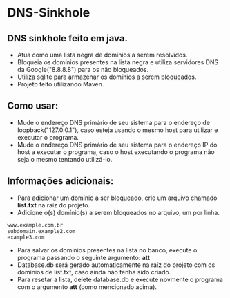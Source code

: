 # DNS-Sinkhole
## DNS sinkhole feito em java.  
- Atua como uma lista negra de domínios a serem resolvidos.
- Bloqueia os domínios presentes na lista negra e utiliza servidores DNS da Google("8.8.8.8") para os não bloqueados.
- Utiliza sqlite para armazenar os domínios a serem bloqueados.  
- Projeto feito utilizando Maven.  

## Como usar:
- Mude o endereço DNS primário de seu sistema para o endereço de loopback("127.0.0.1"), caso esteja usando o mesmo host para utilizar e executar o programa.
- Mude o endereço DNS primário de seu sistema para o endereço IP do host a executar o programa, caso o host executando o programa não seja o mesmo tentando utilizá-lo.
## Informações adicionais:  
  - Para adicionar um domínio a ser bloqueado, crie um arquivo chamado __list.txt__ na raíz do projeto.
  - Adicione o(s) domínio(s) a serem bloqueados no arquivo, um por linha.
  ```
  www.example.com.br
  subdomain.example2.com
  example3.com
  ```
  - Para salvar os domínios presentes na lista no banco, execute o programa passando o seguinte argumento: __att__
  - Database.db será gerado automaticamente na raíz do projeto com os domínios de list.txt, caso ainda não tenha sido criado.
  - Para resetar a lista, delete database.db e execute novmente o programa com o argumento __att__ (como mencionado  acima).
  
  
